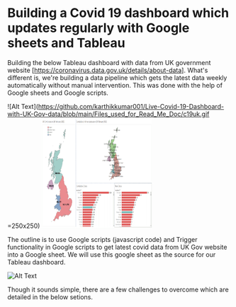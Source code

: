 # Building a Covid 19 dashboard which updates regularly with Google sheets and Tableau

Building the below Tableau dashboard with data from UK government website [https://coronavirus.data.gov.uk/details/about-data].
What's different is, we're building a data pipeline which gets the latest data weekly automatically without manual intervention.
This was done with the help of Google sheets and Google scripts.

![Alt Text](https://github.com/karthikkumar001/Live-Covid-19-Dashboard-with-UK-Gov-data/blob/main/Files_used_for_Read_Me_Doc/c19uk.gif =250x250)
<img src="/Files_used_for_Read_Me_Doc/c19uk.gif" width="250" height="250"/>


The outline is to use Google scripts (javascript code) and Trigger functionality in Google scripts to get latest covid data from UK Gov website into a Google sheet.
We will use this google sheet as the source for our Tableau dashboard.


![Alt Text](https://github.com/karthikkumar001/Live-Covid-19-Dashboard-with-UK-Gov-data/blob/main/Files_used_for_Read_Me_Doc/Process%20outline.png)


Though it sounds simple, there are a few challenges to overcome which are detailed in the below setions.
